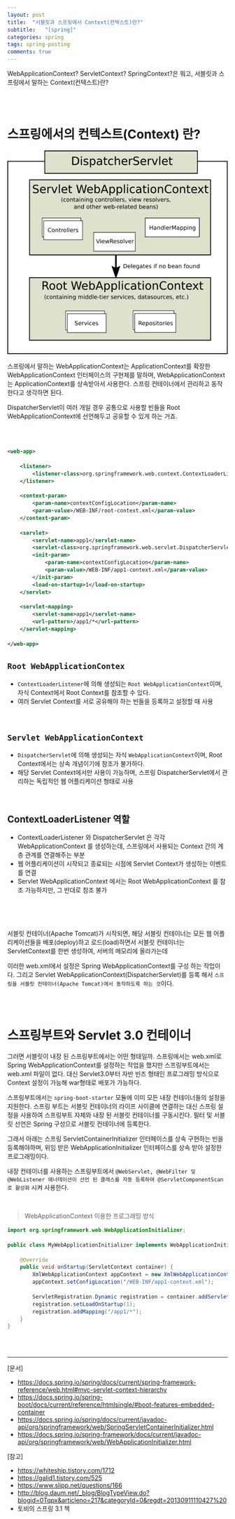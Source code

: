 ```yaml
---
layout: post
title:  "서블릿과 스프링에서 Context(컨텍스트)란?"
subtitle:   "[spring]"
categories: spring
tags: spring-posting
comments: true
---
```


WebApplicationContext? ServletContext? SpringContext?은 뭐고, 서블릿과 스프링에서 말하는 Context(컨텍스트)란?

<br><br>


# 스프링에서의 컨텍스트(Context) 란?

[![spring-context-s1](/assets/img/devlog/201909/spring-context-s1.png)]()


스프링에서 말하는 WebApplicationContext는 ApplicationContext를 확장한 WebApplicationContext 인터페이스의 구현체를 말하며, WebApplicationContext는 ApplicationContext를 상속받아서 사용한다.
스프링 컨테이너에서 관리하고 동작한다고 생각하면 된다.

DispatcherServlet이 여러 개일 경우 공통으로 사용할 빈들을 Root WebApplicationContext에 선언해두고 공유할 수 있게 하는 거죠.

<br><br>

```xml
<web-app>

    <listener>
        <listener-class>org.springframework.web.context.ContextLoaderListener</listener-class>
    </listener>

    <context-param>
        <param-name>contextConfigLocation</param-name>
        <param-value>/WEB-INF/root-context.xml</param-value>
    </context-param>

    <servlet>
        <servlet-name>app1</servlet-name>
        <servlet-class>org.springframework.web.servlet.DispatcherServlet</servlet-class>
        <init-param>
            <param-name>contextConfigLocation</param-name>
            <param-value>/WEB-INF/app1-context.xml</param-value>
        </init-param>
        <load-on-startup>1</load-on-startup>
    </servlet>

    <servlet-mapping>
        <servlet-name>app1</servlet-name>
        <url-pattern>/app1/*</url-pattern>
    </servlet-mapping>

</web-app>
```

## `Root WebApplicationContex`

- `ContextLoaderListener`에 의해 생성되는 `Root WebApplicationContext`이며, 자식 Context에서 Root Context를 참조할 수 있다.
- 여러 Servlet Context를 서로 공유해야 하는 빈들을 등록하고 설정할 때 사용

<br>

## `Servlet WebApplicationContext`

- `DispatcherServlet`에 의해 생성되는 자식 `WebApplicationContext`이며, Root Context에서는 상속 개념이기에 참조가 불가하다.
- 해당 Servlet Context에서만 사용이 가능하며, 스프링 DispatcherServlet에서 관리하는 독립적인 웹 어플리케이션 형태로 사용

<br>

## ContextLoaderListener 역할

- ContextLoaderListener 와 DispatcherServlet 은 각각 WebApplicationContext 를 생성하는데, 스프링에서 사용되는 Context 간의 계층 관계를 연결해주는 부분
- 웹 어플리케이션이 시작되고 종료되는 시점에 Servlet Context가 생성하는 이벤트를 연결
- Servlet WebApplicationContext 에서는 Root WebApplicationContext 를 참조 가능하지만, 그 반대로 참조 불가


<br><br><br>



서블릿 컨테이너(Apache Tomcat)가 시작되면, 해당 서블릿 컨테이너는 모든 웹 어플리케이션들을 배포(deploy)하고 로드(load)하면서 서블릿 컨테이너는 ServletContext를 한번 생성하여, 서버의 메모리에 올라가는데

이러한 web.xml에서 설정은 Spring WebApplicationContext를 구성 하는 작업이다. 그리고 Servlet WebApplicationContext(DispatcherServlet)를 등록 해서 `스프링을 서블릿 컨테이너(Apache Tomcat)에서 동작하도록 하는 것`이다.

<br><br>


# 스프링부트와 Servlet 3.0 컨테이너

그러면 서블릿이 내장 된 스프링부트에서는 어떤 형태일까. 스프링에서는 web.xml로 Spring WebApplicationContext를 설정하는 작업을 했지만 스프링부트에서는 web.xml 파일이 없다. 대신 Servlet3.0부터 자반 빈즈 형태인 프로그래밍 방식으로 Context 설정이 가능해 war형태로 배포가 가능하다.

스프링부트에서는 `spring-boot-starter` 모듈에 이미 모든 내장 컨테이너들의 설정을 지원한다. 스프링 부트는 서블릿 컨테이너의 라이프 사이클에 연결하는 대신 스프링 설정을 사용하여 스프링부트 자체와 내장 된 서블릿 컨테이너를 구동시킨다. 필터 및 서블릿 선언은 Spring 구성으로 서블릿 컨테이너에 등록한다.

그래서 아래는 스프링 ServletContainerInitializer 인터페이스를 상속 구현하는 빈을 등록해야하며, 위임 받은 WebApplicationInitializer 인터페이스를 상속 받아 설정한 프로그래밍이다.

내장 컨테이너를 사용하는 스프링부트에서 `@WebServlet, @WebFilter 및 @WebListener 애너테이션이 선언 된 클래스를 자동 등록하여 @ServletComponentScan로 활성화` 시켜 사용한다.

<br>

> WebApplicationContext 이용한 프로그래밍 방식

```java
import org.springframework.web.WebApplicationInitializer;

public class MyWebApplicationInitializer implements WebApplicationInitializer {

    @Override
    public void onStartup(ServletContext container) {
        XmlWebApplicationContext appContext = new XmlWebApplicationContext();
        appContext.setConfigLocation("/WEB-INF/app1-context.xml");

        ServletRegistration.Dynamic registration = container.addServlet("app1", new DispatcherServlet(appContext));
        registration.setLoadOnStartup(1);
        registration.addMapping("/app1/*");
    }
}
```


<br><br>

---
[문서]

- https://docs.spring.io/spring/docs/current/spring-framework-reference/web.html#mvc-servlet-context-hierarchy
- https://docs.spring.io/spring-boot/docs/current/reference/htmlsingle/#boot-features-embedded-container
- https://docs.spring.io/spring/docs/current/javadoc-api/org/springframework/web/SpringServletContainerInitializer.html
- https://docs.spring.io/spring-framework/docs/current/javadoc-api/org/springframework/web/WebApplicationInitializer.html


[참고]

- https://whiteship.tistory.com/1712
- https://galid1.tistory.com/525
- https://www.slipp.net/questions/166
- http://blog.daum.net/_blog/BlogTypeView.do?blogid=0Tqpx&articleno=217&categoryId=0&regdt=20130911110427%20
- 토비의 스프링 3.1 책